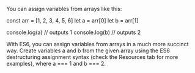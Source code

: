 You can assign variables from arrays like this:

const arr = [1, 2, 3, 4, 5, 6]
let a = arr[0]
let b = arr[1]

console.log(a) // outputs 1
console.log(b) // outputs 2

With ES6, you can assign variables from arrays in a much more succinct way. Create variables a and b from the given array using the ES6 destructuring assignment syntax (check the Resources tab for more examples), where a === 1 and b === 2.